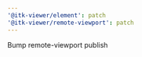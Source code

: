 ```yaml
---
'@itk-viewer/element': patch
'@itk-viewer/remote-viewport': patch
---
```


Bump remote-viewport publish
